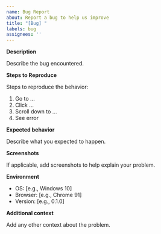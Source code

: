 ```yaml
---
name: Bug Report
about: Report a bug to help us improve
title: "[Bug] "
labels: bug
assignees: ''
---
```


**Description**

Describe the bug encountered.

**Steps to Reproduce**

Steps to reproduce the behavior:
1. Go to ...
2. Click ...
3. Scroll down to ...
4. See error

**Expected behavior**

Describe what you expected to happen.

**Screenshots**

If applicable, add screenshots to help explain your problem.

**Environment**

- OS: [e.g., Windows 10]
- Browser: [e.g., Chrome 91]
- Version: [e.g., 0.1.0]

**Additional context**

Add any other context about the problem.
